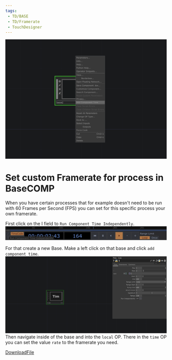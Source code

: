 ```yaml
---
tags:
 - TD/BASE
 - TD/Framerate
 - TouchDesigner
---
```


![Set custom Framerate in Base](./img/SetCustomFrameRate1.png)

# Set custom Framerate for process in BaseCOMP
When you have certain processes that for example doesn't need to be run with 60 Frames per Second (FPS) you can set
for this specific process your own framerate. 

First click on the I field to `Run Component Time Independently`.
![Click I field Run Component Time Independently](./img/SetCustomFrameRate2.png)

For that create a new Base. Make a left click on that base and click `add component time`. 
![Set rate in local](./img/SetCustomFrameRate0.png)
Then navigate inside of the base and into  the `local` OP.
There in the `time` OP you can set the value `rate` to the framerate you need.


[DownloadFile](./files/setCustomFramerate.tox)